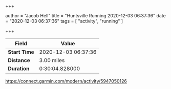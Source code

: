 +++

author = "Jacob Hell"
title = "Huntsville Running 2020-12-03 06:37:36"
date = "2020-12-03 06:37:36"
tags = [
    "activity", "running"
]

+++

<!--more-->

|Field  |Value  |
|--- | --- |
|**Start Time**|2020-12-03 06:37:36|
|**Distance**|3.00 miles|
|**Duration**|0:30:04.828000|

https://connect.garmin.com/modern/activity/5947050126